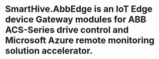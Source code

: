# SmartHive.AbbEdge is an IoT Edge device Gateway modules for ABB ACS-Series drive control and Microsoft Azure remote monitoring solution accelerator.
